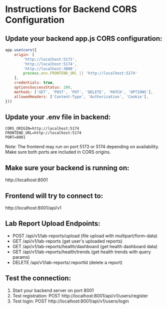 # Instructions for Backend CORS Configuration

## Update your backend app.js CORS configuration:

```javascript
app.use(cors({
    origin: [
        'http://localhost:5173',
        'http://localhost:5174', 
        'http://localhost:3000',
        process.env.FRONTEND_URL || 'http://localhost:5174'
    ],
    credentials: true,
    optionsSuccessStatus: 200,
    methods: ['GET', 'POST', 'PUT', 'DELETE', 'PATCH', 'OPTIONS'],
    allowedHeaders: ['Content-Type', 'Authorization', 'Cookie'],
}))
```

## Update your .env file in backend:

```
CORS_ORIGIN=http://localhost:5174
FRONTEND_URL=http://localhost:5174
PORT=8001
```

Note: The frontend may run on port 5173 or 5174 depending on availability. Make sure both ports are included in CORS origins.

## Make sure your backend is running on:
http://localhost:8001

## Frontend will try to connect to:
http://localhost:8001/api/v1

## Lab Report Upload Endpoints:
- POST /api/v1/lab-reports/upload (file upload with multipart/form-data)
- GET /api/v1/lab-reports (get user's uploaded reports)
- GET /api/v1/lab-reports/health/dashboard (get health dashboard data)
- GET /api/v1/lab-reports/health/trends (get health trends with query params)
- DELETE /api/v1/lab-reports/:reportId (delete a report)

## Test the connection:
1. Start your backend server on port 8001
2. Test registration: POST http://localhost:8001/api/v1/users/register
3. Test login: POST http://localhost:8001/api/v1/users/login
